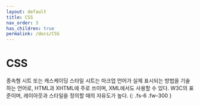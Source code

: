 ```yaml
---
layout: default
title: CSS
nav_order: 3
has_children: true
permalink: /docs/CSS
---
```


# CSS

종속형 시트 또는 캐스케이딩 스타일 시트는 마크업 언어가 실제 표시되는 방법을 기술하는 언어로, HTML과 XHTML에 주로 쓰이며, XML에서도 사용할 수 있다. W3C의 표준이며, 레이아웃과 스타일을 정의할 때의 자유도가 높다.
{: .fs-6 .fw-300 }
